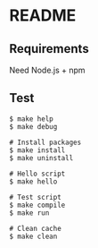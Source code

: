 # README

## Requirements

Need Node.js + npm

## Test

```
$ make help
$ make debug

# Install packages
$ make install
$ make uninstall

# Hello script
$ make hello

# Test script
$ make compile
$ make run

# Clean cache
$ make clean
```
